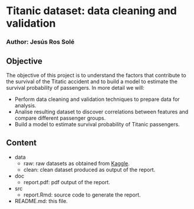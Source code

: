 # Titanic dataset: data cleaning and validation
### Author: Jesús Ros Solé

## Objective

The objective of this project is to understand the factors that contribute to the survival of the Titatic accident and to build a model to estimate the survival 
probability of passengers. In more detail we will:

- Perform data cleaning and validation techniques to prepare data for analysis.
- Analise resulting dataset to discover correlations between features and compare different passenger groups.
- Build a model to estimate survival probability of Titanic passengers.

## Content

- data
	- raw: raw datasets as obtained from [Kaggle](https://www.kaggle.com/c/titanic/data).
	- clean: clean dataset produced as output of the report.
- doc
	- report.pdf: pdf output of the report.
- src
	- report.Rmd: source code to generate the report.
- README.md: this file.